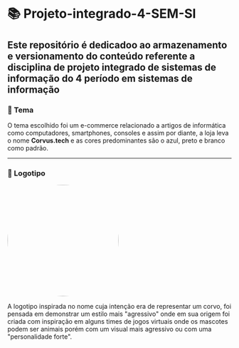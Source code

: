 # 📚 Projeto-integrado-4-SEM-SI
Este repositório é dedicadoo ao armazenamento e versionamento do conteúdo referente a disciplina de projeto integrado de sistemas de informação do 4 período em sistemas de informação
---

### 🧮 Tema
O tema escolhido foi um e-commerce relacionado a artigos de informática como computadores, smartphones, consoles e assim por diante, a loja leva o nome **Corvus.tech** e as cores predominantes são o azul, preto e branco como padrão.

---

### 👾 Logotipo
<img 
    style="width: 250px; border-radius: 250px;" src="../Projeto-integrado-4-SEM-SI/EPIC1-ThiagoAntonioDeSousaSilva/Visao/imagens/Corvus.tech_logo.png">

A logotipo inspirada no nome cuja intenção era de representar um corvo, foi pensada em demonstrar um estilo mais "agressivo" onde em sua origem foi criada com inspiração em alguns times de jogos virtuais onde os mascotes podem ser animais porém com um visual mais agressivo ou com uma "personalidade forte".

